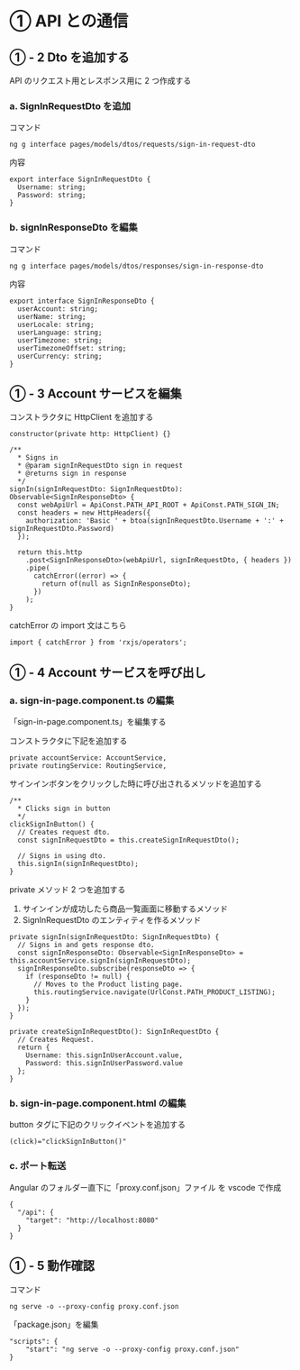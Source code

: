 # ① API との通信

## ① - 2 Dto を追加する

API のリクエスト用とレスポンス用に 2 つ作成する

### a. SignInRequestDto を追加

コマンド

```
ng g interface pages/models/dtos/requests/sign-in-request-dto
```

内容

```
export interface SignInRequestDto {
  Username: string;
  Password: string;
}
```

### b. signInResponseDto を編集

コマンド

```
ng g interface pages/models/dtos/responses/sign-in-response-dto
```

内容

```
export interface SignInResponseDto {
  userAccount: string;
  userName: string;
  userLocale: string;
  userLanguage: string;
  userTimezone: string;
  userTimezoneOffset: string;
  userCurrency: string;
}
```

## ① - 3 Account サービスを編集

コンストラクタに HttpClient を追加する

```
constructor(private http: HttpClient) {}
```

```
/**
  * Signs in
  * @param signInRequestDto sign in request
  * @returns sign in response
  */
signIn(signInRequestDto: SignInRequestDto): Observable<SignInResponseDto> {
  const webApiUrl = ApiConst.PATH_API_ROOT + ApiConst.PATH_SIGN_IN;
  const headers = new HttpHeaders({
    authorization: 'Basic ' + btoa(signInRequestDto.Username + ':' + signInRequestDto.Password)
  });

  return this.http
    .post<SignInResponseDto>(webApiUrl, signInRequestDto, { headers })
    .pipe(
      catchError((error) => {
        return of(null as SignInResponseDto);
      })
    );
}
```

catchError の import 文はこちら

```
import { catchError } from 'rxjs/operators';
```

## ① - 4 Account サービスを呼び出し

### a. sign-in-page.component.ts の編集

「sign-in-page.component.ts」を編集する

コンストラクタに下記を追加する

```
private accountService: AccountService,
private routingService: RoutingService,
```

サインインボタンをクリックした時に呼び出されるメソッドを追加する

```
/**
  * Clicks sign in button
  */
clickSignInButton() {
  // Creates request dto.
  const signInRequestDto = this.createSignInRequestDto();

  // Signs in using dto.
  this.signIn(signInRequestDto);
}
```

private メソッド 2 つを追加する

1. サインインが成功したら商品一覧画面に移動するメソッド
1. SignInRequestDto のエンティティを作るメソッド

```
private signIn(signInRequestDto: SignInRequestDto) {
  // Signs in and gets response dto.
  const signInResponseDto: Observable<SignInResponseDto> = this.accountService.signIn(signInRequestDto);
  signInResponseDto.subscribe(responseDto => {
    if (responseDto != null) {
      // Moves to the Product listing page.
      this.routingService.navigate(UrlConst.PATH_PRODUCT_LISTING);
    }
  });
}

private createSignInRequestDto(): SignInRequestDto {
  // Creates Request.
  return {
    Username: this.signInUserAccount.value,
    Password: this.signInUserPassword.value
  };
}
```

### b. sign-in-page.component.html の編集

button タグに下記のクリックイベントを追加する

```
(click)="clickSignInButton()"
```

### c. ポート転送

Angular のフォルダー直下に「proxy.conf.json」ファイル を vscode で作成

```
{
  "/api": {
    "target": "http://localhost:8080"
  }
}
```

## ① - 5 動作確認

コマンド

```
ng serve -o --proxy-config proxy.conf.json
```

「package.json」を編集

```
"scripts": {
    "start": "ng serve -o --proxy-config proxy.conf.json"
}
```
